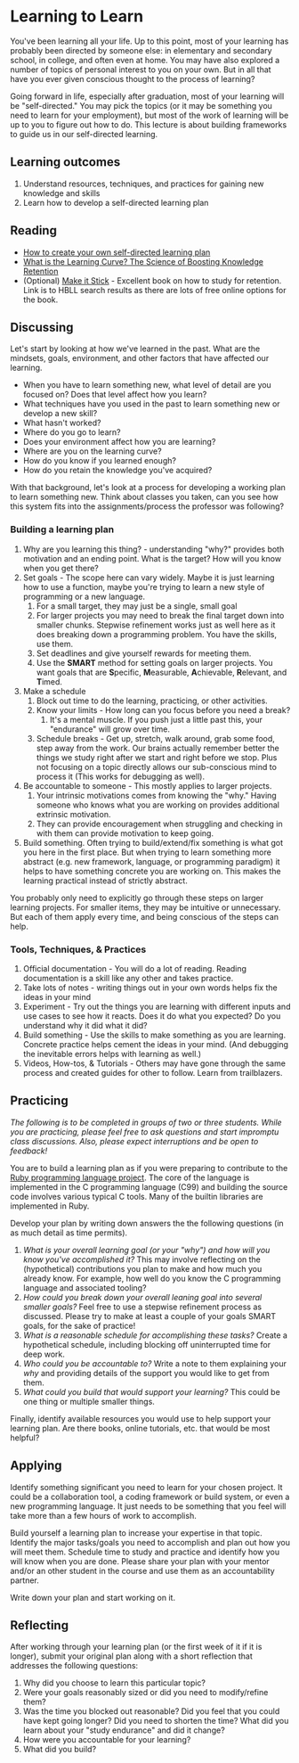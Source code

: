# Learning to Learn
You've been learning all your life.  Up to this point, most of your learning has probably been directed by someone else:  in elementary and secondary school, in college, and often even at home.  You may have also explored a number of topics of personal interest to you on your own.  But in all that have you ever given conscious thought to the process of learning?

Going forward in life, especially after graduation, most of your learning will be "self-directed."  You may pick the topics (or it may be something you need to learn for your employment), but most of the work of learning will be up to you to figure out how to do.  This lecture is about building frameworks to guide us in our self-directed learning.

## Learning outcomes

1. Understand resources, techniques, and practices for gaining new knowledge and skills
2. Learn how to develop a self-directed learning plan

## Reading

* [How to create your own self-directed learning plan](https://www.diygenius.com/how-to-create-a-self-directed-learning-plan/)
* [What is the Learning Curve? The Science of Boosting Knowledge Retention](https://maestrolearning.com/blogs/what-is-the-learning-curve-2/)
* (Optional) [Make it Stick](https://lib.byu.edu/search/byu/search?q=make%20it%20stick&scope=external) - Excellent book on how to study for retention. Link is to HBLL search results as there are lots of free online options for the book.

## Discussing

Let's start by looking at how we've learned in the past.  What are the mindsets, goals, environment, and other factors that have affected our learning.

* When you have to learn something new, what level of detail are you focused on?  Does that level affect how you learn?
* What techniques have you used in the past to learn something new or develop a new skill?
* What hasn't worked?
* Where do you go to learn?
* Does your environment affect how you are learning?
* Where are you on the learning curve?
* How do you know if you learned enough?
* How do you retain the knowledge you've acquired? 

With that background, let's look at a process for developing a working plan to learn something new.  Think about classes you taken, can you see how this system fits into the assignments/process the professor was following?

### Building a learning plan
1. Why are you learning this thing? - understanding "why?" provides both motivation and an ending point.  What is the target?  How will you know when you get there?
2. Set goals - The scope here can vary widely.  Maybe it is just learning how to use a function, maybe you're trying to learn a new style of programming or a new language.  
   1. For a small target, they may just be a single, small goal
   2. For larger projects you may need to break the final target down into smaller chunks.  Stepwise refinement works just as well here as it does breaking down a programming problem.  You have the skills, use them.
   3. Set deadlines and give yourself rewards for meeting them.
   4. Use the **SMART** method for setting goals on larger projects. You want goals that are **S**pecific, **M**easurable, **A**chievable, **R**elevant, and **T**imed.
3. Make a schedule
   1. Block out time to do the learning, practicing, or other activities.
   2. Know your limits - How long can you focus before you need a break?
      1. It's a mental muscle. If you push just a little past this, your "endurance" will grow over time.
   3. Schedule breaks - Get up, stretch, walk around, grab some food, step away from the work.  Our brains actually remember better the things we study right after we start and right before we stop.  Plus not focusing on a topic directly allows our sub-conscious mind to process it (This works for debugging as well).
4. Be accountable to someone - This mostly applies to larger projects.  
   1. Your intrinsic motivations comes from knowing the "why." Having someone who knows what you are working on provides additional extrinsic motivation. 
   2. They can provide encouragement when struggling and checking in with them can provide motivation to keep going. 
5. Build something.  Often trying to build/extend/fix something is what got you here in the first place.  But when trying to learn something more abstract (e.g. new framework, language, or programming paradigm) it helps to have something concrete you are working on.  This makes the learning practical instead of strictly abstract.

You probably only need to explicitly go through these steps on larger learning projects.  For smaller items, they may be intuitive or unnecessary.  But each of them apply every time, and being conscious of the steps can help.

### Tools, Techniques, & Practices
1. Official documentation - You will do a lot of reading.  Reading documentation is a skill like any other and takes practice.
2. Take lots of notes - writing things out in your own words helps fix the ideas in your mind
3. Experiment - Try out the things you are learning with different inputs and use cases to see how it reacts.  Does it do what you expected?  Do you understand why it did what it did?
4. Build something - Use the skills to make something as you are learning.  Concrete practice helps cement the ideas in your mind. (And debugging the inevitable errors helps with learning as well.)
5. Videos, How-tos, & Tutorials - Others may have gone through the same process and created guides for other to follow. Learn from trailblazers.

## Practicing

*The following is to be completed in groups of two or three students. While you are practicing, please feel free to ask questions and start impromptu class discussions. Also, please expect interruptions and be open to feedback!*

You are to build a learning plan as if you were preparing to contribute to the [Ruby programming language project](https://www.ruby-lang.org/en/). The core of the language is implemented in the C programming language (C99) and building the source code involves various typical C tools. Many of the builtin libraries are implemented in Ruby. 

Develop your plan by writing down answers the the following questions (in as much detail as time permits).

1. *What is your overall learning goal (or your "why") and how will you know you've accomplished it?* This may involve reflecting on the (hypothetical) contributions you plan to make and how much you already know. For example, how well do you know the C programming language and associated tooling?
2. *How could you break down your overall leaning goal into several smaller goals?* Feel free to use a stepwise refinement process as discussed. Please try to make at least a couple of your goals SMART goals, for the sake of practice!
3. *What is a reasonable schedule for accomplishing these tasks?* Create a hypothetical schedule, including blocking off uninterrupted time for deep work.
4. *Who could you be accountable to?* Write a note to them explaining your *why* and providing details of the support you would like to get from them.
5. *What could you build that would support your learning?* This could be one thing or multiple smaller things.

Finally, identify available resources you would use to help support your learning plan. Are there books, online tutorials, etc. that would be most helpful?

## Applying

Identify something significant you need to learn for your chosen project.  It could be a collaboration tool, a coding framework or build system, or even a new programming language.  It just needs to be something that you feel will take more than a few hours of work to accomplish.

Build yourself a learning plan to increase your expertise in that topic.  Identify the major tasks/goals you need to accomplish and plan out how you will meet them.  Schedule time to study and practice and identify how you will know when you are done. Please share your plan with your mentor and/or an other student in the course and use them as an accountability partner.

Write down your plan and start working on it.

## Reflecting

After working through your learning plan (or the first week of it if it is longer), submit your original plan along with a short reflection that addresses the following questions:

1. Why did you choose to learn this particular topic?
2. Were your goals reasonably sized or did you need to modify/refine them?
3. Was the time you blocked out reasonable? Did you feel that you could have kept going longer? Did you need to shorten the time?  What did you learn about your "study endurance" and did it change?
4. How were you accountable for your learning?
5. What did you build?
